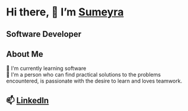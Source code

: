  # Hi there, 👋 I’m [Sumeyra](https://github.com/sumeyrakb)
 ## **Software Developer**
 ## About Me
 🤖 I'm currently learning software  
 🌱 I'm a person who can find practical solutions to the problems encountered, is passionate with the desire to learn and loves teamwork.
 ## 📫 [LinkedIn](https://www.linkedin.com/in/s%C3%BCmeyra-ye%C5%9Fim-karab%C3%B6cek-42b9a5150/)

<!---
sumeyrakb/sumeyrakb is a ✨ special ✨ repository because its `README.md` (this file) appears on your GitHub profile.
You can click the Preview link to take a look at your changes.
--->
